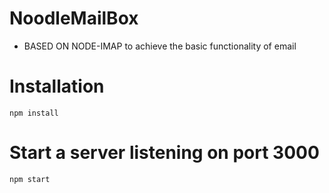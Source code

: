 # NoodleMailBox

- BASED ON NODE-IMAP to achieve the basic functionality of email

Installation
============

    npm install

Start a server listening on port 3000
============

    npm start